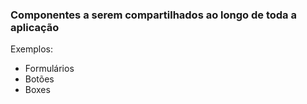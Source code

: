 ### Componentes a serem compartilhados ao longo de toda a aplicação

Exemplos:

* Formulários
* Botões
* Boxes
